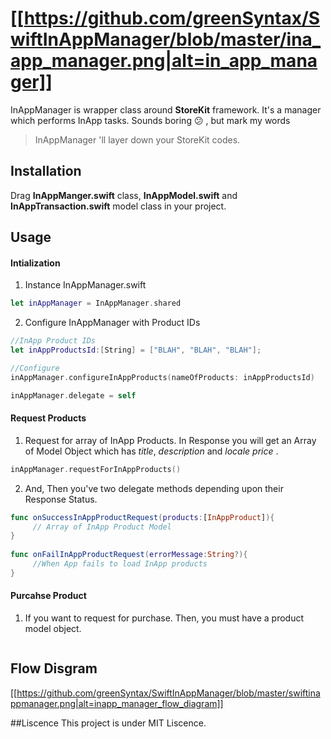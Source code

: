 
[[https://github.com/greenSyntax/SwiftInAppManager/blob/master/ina_app_manager.png|alt=in_app_manager]]
===================

InAppManager is wrapper class around **StoreKit** framework. It's a manager which performs InApp tasks. 
Sounds boring  :confused: , but mark my words 
> InAppManager 'll layer down your StoreKit codes.

## Installation
Drag **InAppManger.swift** class, **InAppModel.swift** and **InAppTransaction.swift**  model class in your project.


## Usage

#### **Intialization**
1. Instance InAppManager.swift
```swift
let inAppManager = InAppManager.shared    
```
2.  Configure InAppManager with Product IDs 
```swift
//InApp Product IDs
let inAppProductsId:[String] = ["BLAH", "BLAH", "BLAH"];

//Configure
inAppManager.configureInAppProducts(nameOfProducts: inAppProductsId)

inAppManager.delegate = self
```

#### **Request Products**
1.  Request for array of InApp Products. In Response you will get an Array of Model Object which has *title*, *description* and *locale price* . 

```swift
inAppManager.requestForInAppProducts()
```
2. And, Then you've two delegate methods depending upon their Response Status.

```swift
func onSuccessInAppProductRequest(products:[InAppProduct]){
	 // Array of InApp Product Model
}
   
func onFailInAppProductRequest(errorMessage:String?){ 
	 //When App fails to load InApp products 
}
```

#### **Purcahse Product**
1. If you want to request for purchase. Then, you must have a product model object. 

```swift

```


## Flow Disgram

[[https://github.com/greenSyntax/SwiftInAppManager/blob/master/swiftinappmanager.png|alt=inapp_manager_flow_diagram]]

##Liscence
This project is under MIT Liscence. 